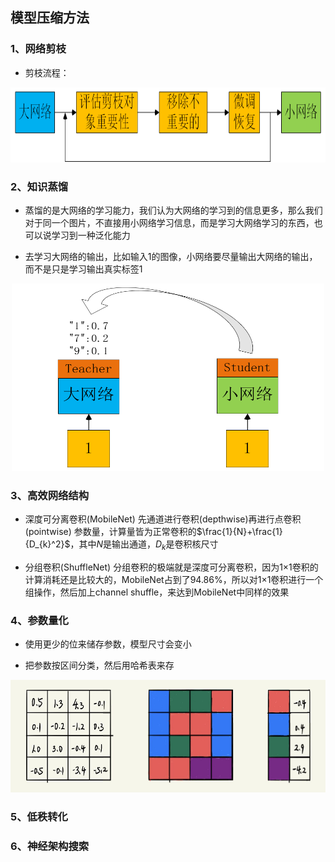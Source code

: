 ## 模型压缩方法
### 1、网络剪枝
- 剪枝流程：
<div align=center><img width="700" height="120" src="https://github.com/ethan-sui/AI-algorithm-engineer-knowledge/blob/main/image/networks_pruning.png"/></div>

### 2、知识蒸馏
- 蒸馏的是大网络的学习能力，我们认为大网络的学习到的信息更多，那么我们对于同一个图片，不直接用小网络学习信息，而是学习大网络学习的东西，也可以说学习到一种泛化能力

- 去学习大网络的输出，比如输入1的图像，小网络要尽量输出大网络的输出，而不是只是学习输出真实标签1

<div align=center><img width="500" height="300" src="https://github.com/ethan-sui/AI-algorithm-engineer-knowledge/blob/main/image/teacher-student_network.png"/></div>

### 3、高效网络结构
- 深度可分离卷积(MobileNet)
先通道进行卷积(depthwise)再进行点卷积(pointwise)
参数量，计算量皆为正常卷积的$\frac{1}{N}+\frac{1}{D_{k}^2}$，其中$N$是输出通道，$D_{k}$是卷积核尺寸

- 分组卷积(ShuffleNet)
分组卷积的极端就是深度可分离卷积，因为1×1卷积的计算消耗还是比较大的，MobileNet占到了94.86%，所以对1×1卷积进行一个组操作，然后加上channel shuffle，来达到MobileNet中同样的效果
### 4、参数量化
- 使用更少的位来储存参数，模型尺寸会变小

- 把参数按区间分类，然后用哈希表来存
<div align=center><img width="600" height="180" src="https://github.com/ethan-sui/AI-algorithm-engineer-knowledge/blob/main/image/model_compression00.jpg"/></div>

### 5、低秩转化
### 6、神经架构搜索
